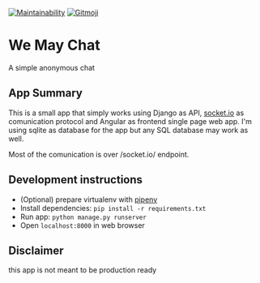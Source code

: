 [![Maintainability](https://api.codeclimate.com/v1/badges/f1a635f6ddbfbf7ea19b/maintainability)](https://codeclimate.com/github/FarDust/we-may-chat/maintainability) <a href="https://gitmoji.carloscuesta.me">
  <img src="https://img.shields.io/badge/gitmoji-%20😜%20😍-FFDD67.svg?style=flat-square" alt="Gitmoji">
</a>

# We May Chat

A simple anonymous chat

## App Summary

This is a small app that simply works using Django as API, [socket.io](https://socket.io) as comunication protocol and Angular as frontend single page web app.
I'm using sqlite as database for the app but any SQL database may work as well.

Most of the comunication is over /socket.io/ endpoint.

## Development instructions

- (Optional) prepare virtualenv with [pipenv](https://pipenv-es.readthedocs.io/es/latest/)
- Install dependencies: `pip install -r requirements.txt`
- Run app: `python manage.py runserver`
- Open `localhost:8000` in web browser

## Disclaimer

this app is not meant to be production ready

